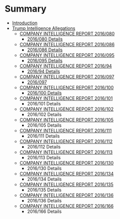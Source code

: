 # Summary

* [Introduction](README.md)
* [Trump Intelligence Allegations](trump-intelligence-allegations.md)
    * [COMPANY INTELLIGENCE REPORT 2016\/080](detail.md)
        * [2016\/080 Details](2016080-details.md)
    * [COMPANY INTELLIGENCE REPORT 2016\/086](company-intelligence-report-2016086.md)
        * [2016\/086 Details](2016086-details.md)
    * [COMPANY INTELLIGENCE REPORT 2016\/095](company-intelligence-report-2016095.md)
        * [2016\/095 Details](2016095-details.md)
    * [COMPANY INTELLIGENCE REPORT 2016\/94](company-intelligence-report-201694.md)
        * [2016\/94 Details](201694-details.md)
    * [COMPANY INTELLIGENCE REPORT 2016\/097](company-intelligence-report-2016097.md)
        * [2016\/097](2016097.md)
    * [COMPANY INTELLIGENCE REPORT 2016\/100](company-intelligence-report-2016100.md)
        * [2016\/100 Details](2016100-details.md)
    * [COMPANY INTELLIGENCE REPORT 2016\/101](company-intelligence-report-2016101.md)
        * 2016\/101 Details
    * [COMPANY INTELLIGENCE REPORT 2016\/102](company-intelligence-report-2016102.md)
        * 2016\/102 Details
    * [COMPANY INTELLIGENCE REPORT 2016\/105](company-intelligence-report-2016105.md)
        * 2016\/105 Details
    * [COMPANY INTELLIGENCE REPORT 2016\/111](company-intelligence-report-2016111.md)
        * 2016\/111 Details
    * [COMPANY INTELLIGENCE REPORT 2016\/112](company-intelligence-report-2016112.md)
        * 2016\/112 Details
    * [COMPANY INTELLIGENCE REPORT 2016\/113](company-intelligence-report-2016113.md)
        * 2016\/113 Details
    * [COMPANY INTELLIGENCE REPORT 2016\/130](company-intelligence-report-2016130.md)
        * 2016\/130 Details
    * [COMPANY INTELLIGENCE REPORT 2016\/134](company-intelligence-report-2016134.md)
        * 2016\/134 Details
    * [COMPANY INTELLIGENCE REPORT 2016\/135](company-intelligence-report-2016135.md)
        * 2016\/135 Details
    * [COMPANY INTELLIGENCE REPORT 2016\/136](company-intelligence-report-2016136.md)
        * 2016\/136 Details
    * [COMPANY INTELLIGENCE REPORT 2016\/166](company-intelligence-report-2016166.md)
        * 2016\/166 Details

